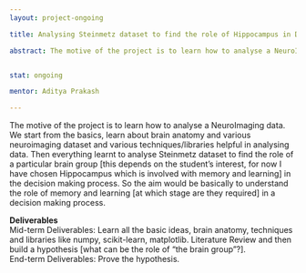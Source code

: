 ```yaml
---
layout: project-ongoing

title: Analysing Steinmetz dataset to find the role of Hippocampus in Decision Making.

abstract: The motive of the project is to learn how to analyse a NeuroImaging data. We start from the basics, learn about brain anatomy and various neuroimaging dataset and various techniques/libraries helpful in analysing data. Then everything learnt to analyse Steinmetz dataset to find the role of a particular brain group [this depends on the student’s interest, for now I have chosen Hippocampus which is involved with memory and learning] in the decision making process. So the aim would be basically to understand the role of memory and learning [at which stage are they required] in a decision making process.


stat: ongoing 

mentor: Aditya Prakash

---
```

The motive of the project is to learn how to analyse a NeuroImaging data. We start from the basics, learn about brain anatomy and various neuroimaging dataset and various techniques/libraries helpful in analysing data. Then everything learnt to analyse Steinmetz dataset to find the role of a particular brain group [this depends on the student’s interest, for now I have chosen Hippocampus which is involved with memory and learning] in the decision making process. So the aim would be basically to understand the role of memory and learning [at which stage are they required] in a decision making process.<br>

**Deliverables**  
Mid-term Deliverables: Learn all the basic ideas, brain anatomy, techniques and libraries like numpy, scikit-learn, matplotlib. Literature Review and then build a hypothesis [what can be the role of “the brain group”?].  
End-term Deliverables: Prove the hypothesis.

